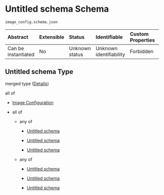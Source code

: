 # Untitled schema Schema

```txt
image_config.schema.json
```



| Abstract            | Extensible | Status         | Identifiable            | Custom Properties | Additional Properties | Access Restrictions | Defined In                                                                          |
| :------------------ | :--------- | :------------- | :---------------------- | :---------------- | :-------------------- | :------------------ | :---------------------------------------------------------------------------------- |
| Can be instantiated | No         | Unknown status | Unknown identifiability | Forbidden         | Allowed               | none                | [image\_config.schema.json](../out/image_config.schema.json "open original schema") |

## Untitled schema Type

merged type ([Details](image_config-2.md))

all of

*   [Image Configuration](member_image-properties-image-configuration.md "check type definition")

*   all of

    *   any of

        *   [Untitled schema](image_config-1-allof-0-anyof-0.md "check type definition")

        *   [Untitled schema](image_config-1-allof-0-anyof-1.md "check type definition")

        *   [Untitled schema](image_config-1-allof-0-anyof-2.md "check type definition")

    *   any of

        *   [Untitled schema](image_config-1-allof-1-anyof-0.md "check type definition")

        *   [Untitled schema](image_config-1-allof-1-anyof-1.md "check type definition")

        *   [Untitled schema](image_config-1-allof-1-anyof-2.md "check type definition")
